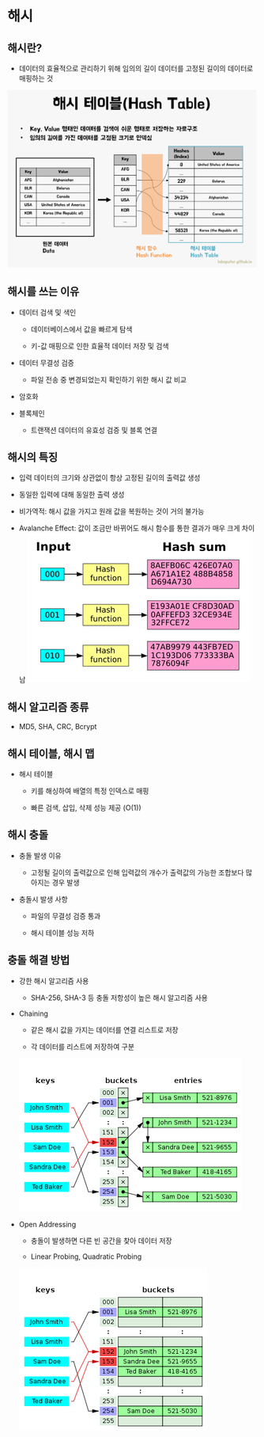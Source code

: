 # 해시

## 해시란?
 - 데이터의 효율적으로 관리하기 위해 임의의 길이 데이터를 고정된 길이의 데이터로 매핑하는 것

 ![alt text](/자료구조/images/hash/image.png)

## 해시를 쓰는 이유
 - 데이터 검색 및 색인
    - 데이터베이스에서 값을 빠르게 탐색

    - 키-값 매핑으로 인한 효율적 데이터 저장 및 검색

 - 데이터 무결성 검증
    - 파일 전송 중 변경되었는지 확인하기 위한 해시 값 비교

 - 암호화

 - 블록체인
    - 트랜잭션 데이터의 유효성 검증 및 블록 연결

## 해시의 특징
 - 입력 데이터의 크기와 상관없이 항상 고정된 길이의 출력값 생성

 - 동일한 입력에 대해 동일한 출력 생성

 - 비가역적: 해시 값을 가지고 원래 값을 복원하는 것이 거의 불가능

 - Avalanche Effect: 값이 조금만 바뀌어도 해시 함수를 통한 결과가 매우 크게 차이남
 ![alt text](/자료구조/images/hash/image-3.png)

## 해시 알고리즘 종류
 - MD5, SHA, CRC, Bcrypt

## 해시 테이블, 해시 맵
 - 해시 테이블
    - 키를 해싱하여 배열의 특정 인덱스로 매핑

    - 빠른 검색, 삽입, 삭제 성능 제공 (O(1))

## 해시 충돌
 - 충돌 발생 이유
    - 고정될 길이의 출력값으로 인해 입력값의 개수가 출력값의 가능한 조합보다 많아지는 경우 발생

 - 충돌시 발생 사항
    - 파일의 무결성 검증 통과

    - 해시 테이블 성능 저하

## 충돌 해결 방법
 - 강한 해시 알고리즘 사용
    - SHA-256, SHA-3 등 충돌 저항성이 높은 해시 알고리즘 사용

 - Chaining
    - 같은 해시 값을 가지는 데이터를 연결 리스트로 저장

    - 각 데이터를 리스트에 저장하여 구분

    ![alt text](/자료구조/images/hash/image-1.png)

 - Open Addressing
    - 충돌이 발생하면 다른 빈 공간을 찾아 데이터 저장

    - Linear Probing, Quadratic Probing

    ![alt text](/자료구조/images/hash/image-2.png)